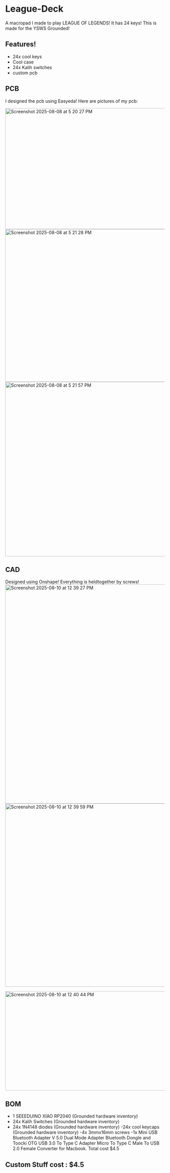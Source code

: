 # League-Deck

A macropad I made to play LEAGUE OF LEGENDS! It has 24 keys! This is made for the YSWS Grounded!


## Features!
- 24x cool keys
- Cool case
- 24x Kalih switches
- custom pcb

## PCB
I designed the pcb using Easyeda!
Here are pictures of my pcb:

<img width="927" height="381" alt="Screenshot 2025-08-08 at 5 20 27 PM" src="https://github.com/user-attachments/assets/27391181-bb39-4887-aa0c-951a52cbedc8" />
<img width="831" height="481" alt="Screenshot 2025-08-08 at 5 21 28 PM" src="https://github.com/user-attachments/assets/95fa95e8-bd7f-48a4-9d38-9ebec0bdeb2a" />
<img width="921" height="550" alt="Screenshot 2025-08-08 at 5 21 57 PM" src="https://github.com/user-attachments/assets/557fb6de-3736-42f8-a17c-d013fe6487a9" />



## CAD
Designed using Onshape! Everything is heldtogether by screws!
<img width="1120" height="690" alt="Screenshot 2025-08-10 at 12 39 27 PM" src="https://github.com/user-attachments/assets/cc706f56-3fd6-458a-9824-1559adb59b55" />
<img width="900" height="577" alt="Screenshot 2025-08-10 at 12 39 59 PM" src="https://github.com/user-attachments/assets/9f15e5ce-4217-4663-af53-8b04293e317b" />

<img width="1104" height="313" alt="Screenshot 2025-08-10 at 12 40 44 PM" src="https://github.com/user-attachments/assets/292e5922-0bc9-4c5a-bfdd-5100edb8668f" />




## BOM
- 1 SEEEDUINO XIAO RP2040 (Grounded hardware inventory)
- 24x  Kalih Switches (Grounded hardware inventory)
- 24x 1N4148 diodes (Grounded hardware inventory)
-24x cool keycaps (Grounded hardware inventory)
-4x 3mmx16mm screws
-1x Mini USB Bluetooth Adapter V 5.0 Dual Mode Adapter Bluetooth Dongle and Toocki OTG USB 3.0 To Type C Adapter Micro To Type C Male To USB 2.0 Female Converter for Macbook. Total cost $4.5
  
## Custom Stuff cost : $4.5
